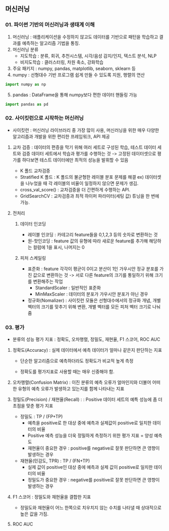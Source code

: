 ## 머신러닝

### 01. 파이썬 기반의 머신러닝과 생태계 이해
   1) 머신러닝 : 애플리케이션을 수정하지 않고도 데이터를 기반으로 패턴을 학습하고 결과를 예측하는 알고리즘 기법을 통칭.
   2) 머신러닝 분류
      - 지도학습 : 분류, 회귀, 추천시스템, 시각/음성 감지/인지, 텍스트 분석, NLP
      - 비지도학습 : 클러스터링, 차원 축소, 강화학습
   3) 주요 패키지 : numpy, pandas, matplotlib, seaborn, sklearn 등
   4) numpy : 선형대수 기반 프로그램 쉽게 만들 수 있도록 지원, 행렬의 연산

```python
import numpy as np
```
   5) pandas : DataFrame을 통해 numpy보다 편한 데이터 핸들링 가능
```python
import pandas as pd
```

### 02. 사이킷런으로 시작하는 머신러닝
- 사이킷런 : 머신러닝 라이브러리 중 가장 많이 사용, 머신러닝을 위한 매우 다양한 알고리즘과 개발을 위한 편리한 프레임워크, API 제공

1. 교차 검증 : 데이터의 편증을 막기 위해 여러 세트로 구성된 학습, 테스트 데이터 세트와 검증 데이터 세트에서 학습과 평가를 수행하는 것 -> 고정된 데이터셋으로 평가를 하다보면 테스트 데이터에만 최적의 성능을 발휘할 수 있음

   - K 폴드 교차검증
   - Stratified K 폴드 : K 폴드의 불균형한 레이블 분포 문제를 해결  ex) 데이터셋을 나누었을 때 각 레이블의 비율이 일정하지 않으면 문제가 생김.
   - cross_val_score() : 교차검증을 더 간편하게 수행하는 API.
   - GridSearchCV : 교차검증과 최적 하이퍼 파라미터(세팅 값) 튜닝을 한 번에 가능.


2. 전처리
   1. 데이터 인코딩
      - 레이블 인코딩 : 카테고리 feature들을 0,1,2,3 등의 숫자로 변환하는 것
      - 원-핫인코딩 : feature 값의 유형에 따라 새로운 feature를 추가해 해당하는 컬럼에 1을 표시, 나머지는 0

   2. 피처 스케일링
      - 표준화 : feature 각각이 평균이 0이고 분산이 1인 가우시안 정규 분포를 가진 값으로 변환하는 것
      -> 서로 다른 feature의 크기를 통일하기 위해 크기를 변환해주는 작업 
        - StandardScaler : 일반적인 표준화 
        - MinMaxScaler : 데이터의 분포가 가우시안 분포가 아닌 경우
      - 정규화(Nomalizer) : 사이킷런 모듈은 선형대수에서의 정규화 개념, 개별 벡터의 크기를 맞추기 위해 변환, 개별 벡터를 모든 피처 벡터 크기로 나눠줌 


### 03. 평가

- 분류의 성능 평가 지표 : 정확도, 오차행렬, 정밀도, 재현율, F1 스코어, ROC AUC

1. 정확도(Accuracy) : 실제 데이터에서 예측 데이터가 얼마나 같은지 판단하는 지표
    
   - 단순한 알고리즘으로 예측하더라도 정확도가 비교적 높게 측정

   - 정확도를 평가지표로 사용할 때는 매우 신중해야 함.

2. 오차행렬(Confusion Matrix) :  이진 분류의 예측 오류가 얼마인지와 더불어 어떠한 유형의 예측 오류가 발생하고 있는지를 함께 나타내는 지표


3. 정밀도(Precision) / 재현율(Recall) : : Positive 데이터 세트의 예특 성능에 좀 더 초점을 맞춘 평가 지표
   - 정밀도 : TP / (FP+TP) 
     - 예측을 positive로 한 대상 중에 예측과 실제값이 positive로 일치한 데이터의 비율
     - Positive 예측 성능을 더욱 정밀하게 측정하기 위한 평가 지표 = 양성 예측도
     - 재현율이 중요한 경우 : positive를 negative로 잘못 판단하면 큰 영향이 발생하는 경우
   - 재현율(민감도, TPR) : TP / (FN+TP)
     - 실제 값이 positive인 대상 중에 예측과 실제 값이 positive로 일치한 데이터의 비율
     - 정밀도가 중요한 경우 : negative를 positive로 잘못 판단하면 큰 영향이 발생하는 경우

4. F1 스코어 : 정밀도와 재현율을 결합한 지표
   - 정밀도와 재현율이 어느 한쪽으로 치우치지 않는 수치를 나타낼 때 상대적으로 높은 값을 가짐.


6. ROC AUC